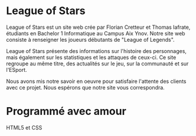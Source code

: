 # League of Stars  


League of Stars est un site web crée par Florian Cretteur et Thomas Iafrate, étudiants en Bachelor 1 Informatique au Campus Aix Ynov.
Notre site web consiste à renseigner les joueurs débutants de "League of Legends".

League of Stars présente des informations sur l'histoire des personnages, mais également sur les statistiques et les attaques de ceux-ci.
Ce site regroupe au même titre, des actualités sur le jeu, sur la communauté et sur l'ESport.

Nous avons mis notre savoir en oeuvre pour satisfaire l'attente des clients avec ce projet.
Nous espérons que notre site vous correspondra.



# Programmé avec amour
HTML5 et CSS


